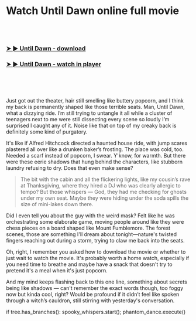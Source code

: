<h1>Watch Until Dawn online full movie</h1>


<br><br>

<h3><a href="https://Andrews-diocarttricac1970.github.io/uxeesydzmd/">➤ ► Until Dawn - download</a></h3> 
<h3><a href="https://Andrews-diocarttricac1970.github.io/uxeesydzmd/">➤ ► Until Dawn - watch in player</a></h3>


<br><br><br>


Just got out the theater, hair still smelling like buttery popcorn, and I think my back is permanently shaped like those terrible seats. Man, Until Dawn, what a dizzying ride. I’m still trying to untangle it all while a cluster of teenagers next to me were still dissecting every scene so loudly I’m surprised I caught any of it. Noise like that on top of my creaky back is definitely some kind of purgatory.

It's like if Alfred Hitchcock directed a haunted house ride, with jump scares plastered all over like a drunken baker’s frosting. The place was cold, too. Needed a scarf instead of popcorn, I swear. Y'know, for warmth. But there were these eerie shadows that hung behind the characters, like stubborn laundry refusing to dry. Does that even make sense?

> The bit with the cabin and all the flickering lights, like my cousin’s rave at Thanksgiving, where they hired a DJ who was clearly allergic to tempo? But those whispers — God, they had me checking for ghosts under my own seat. Maybe they were hiding under the soda spills the size of mini-lakes down there.

Did I even tell you about the guy with the weird mask? Felt like he was orchestrating some elaborate game, moving people around like they were chess pieces on a board shaped like Mount Fumblemore. The forest scenes, those are something I'll dream about tonight—nature's twisted fingers reaching out during a storm, trying to claw me back into the seats.

Oh, right, I remember you asked how to download the movie or whether to just wait to watch the movie. It's probably worth a home watch, especially if you need time to breathe and maybe have a snack that doesn't try to pretend it's a meal when it's just popcorn.

And my mind keeps flashing back to this one line, something about secrets being like shadows — can't remember the exact words though, too foggy now but kinda cool, right? Would be profound if it didn’t feel like spoken through a witch’s cauldron, still stirring with yesterday's conversation.

if tree.has_branches():
    spooky_whispers.start();
    phantom_dance.execute()
